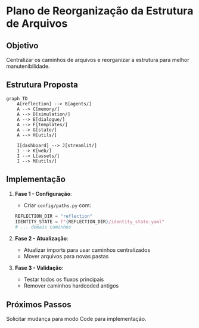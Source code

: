 # Plano de Reorganização da Estrutura de Arquivos

## Objetivo
Centralizar os caminhos de arquivos e reorganizar a estrutura para melhor manutenibilidade.

## Estrutura Proposta

```mermaid
graph TD
    A[reflection] --> B[agents/]
    A --> C[memory/] 
    A --> D[simulation/]
    A --> E[dialogue/]
    A --> F[templates/]
    A --> G[state/]
    A --> H[utils/]
    
    I[dashboard] --> J[streamlit/]
    I --> K[web/]
    I --> L[assets/]
    I --> M[utils/]
```

## Implementação

1. **Fase 1 - Configuração**:
   - Criar `config/paths.py` com:
   ```python
   REFLECTION_DIR = "reflection"
   IDENTITY_STATE = f"{REFLECTION_DIR}/identity_state.yaml"
   # ... demais caminhos
   ```

2. **Fase 2 - Atualização**:
   - Atualizar imports para usar caminhos centralizados
   - Mover arquivos para novas pastas

3. **Fase 3 - Validação**:
   - Testar todos os fluxos principais
   - Remover caminhos hardcoded antigos

## Próximos Passos
Solicitar mudança para modo Code para implementação.